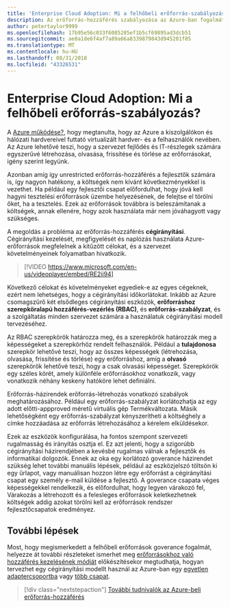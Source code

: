 ```yaml
---
title: 'Enterprise Cloud Adoption: Mi a felhőbeli erőforrás-szabályozás?'
description: Az erőforrás-hozzáférés szabályozása az Azure-ban fogalmát ismertetése
author: petertaylor9999
ms.openlocfilehash: 17b95e56c033f6085285ef1b5cf69895ad3dcb51
ms.sourcegitcommit: ae8a1de6f4af7a89a66a8339879843d945201f85
ms.translationtype: MT
ms.contentlocale: hu-HU
ms.lasthandoff: 08/31/2018
ms.locfileid: "43326531"
---
```

# <a name="enterprise-cloud-adoption-what-is-cloud-resource-governance"></a>Enterprise Cloud Adoption: Mi a felhőbeli erőforrás-szabályozás?

A [Azure működése?](what-is-azure.md), hogy megtanulta, hogy az Azure a kiszolgálókon és hálózati hardvereivel futtató virtualizált hardver- és a felhasználók nevében. Az Azure lehetővé teszi, hogy a szervezet fejlődés és IT-részlegek számára egyszerűvé létrehozása, olvasása, frissítése és törlése az erőforrásokat, igény szerint legyünk.

Azonban amíg így unrestricted erőforrás-hozzáférés a fejlesztők számára is, így nagyon hatékony, a költségek nem kívánt következményekkel is vezethet. Ha például egy fejlesztői csapat előfordulhat, hogy jóvá kell hagyni tesztelési erőforrások üzembe helyezésének, de felejtse el törölni őket, ha a tesztelés. Ezek az erőforrások továbbra is beleszámítanak a költségek, annak ellenére, hogy azok használata már nem jóváhagyott vagy szükséges. 

A megoldás a probléma az erőforrás-hozzáférés **cégirányítási**. Cégirányítási kezelését, megfigyelését és naplózás használata Azure-erőforrások megfelelnek a kitűzött célokat, és a szervezet követelményeinek folyamatban hivatkozik. 

> [!VIDEO https://www.microsoft.com/en-us/videoplayer/embed/RE2ii94] 

Következő célokat és követelményeket egyediek-e az egyes cégeknek, ezért nem lehetséges, hogy a cégirányítási időkorlátokat. Inkább az Azure csomagszűrő két elsődleges cégirányítási eszközök, **erőforráshoz szerepköralapú hozzáférés-vezérlés (RBAC)**, és **erőforrás-szabályzat**, és a szolgáltatás minden szervezet számára a használatuk cégirányítási modell tervezéséhez.

Az RBAC szerepkörök határozza meg, és a szerepkörök határozzák meg a képességeket a szerepkörhöz rendelt felhasználók. Például a **tulajdonosa** szerepkör lehetővé teszi, hogy az összes képességek (létrehozása, olvasása, frissítése és törlése) egy erőforráshoz, amíg a **olvasó** szerepkörök lehetővé teszi, hogy a csak olvasási képességet. Szerepkörök egy széles körét, amely különféle erőforrásokhoz vonatkozik, vagy vonatkozik néhány keskeny hatóköre lehet definiálni. 

Erőforrás-házirendek erőforrás-létrehozás vonatkozó szabályok meghatározásához. Például egy erőforrás-szabályzat korlátozhatja az egy adott előtti-appproved méretű virtuális gép Termékváltozata. Másik lehetőségként egy erőforrás-szabályzat kényszerítheti a költséghely a címke hozzáadása az erőforrás létrehozásához a kérelem elküldésekor. 

Ezek az eszközök konfigurálása, ha fontos szempont szervezeti rugalmasság és irányítás osztja el. Ez azt jelenti, hogy a szigorúbb cégirányítási házirendjében a kevésbé rugalmas válnak a fejlesztők és informatikai dolgozók. Ennek az oka egy korlátozó goverance házirendet szükség lehet további manuális lépések, például az eszközjelszó töltsön ki egy űrlapot, vagy manuálisan hozzon létre egy erőforrást a cégirányítási csapat egy személy e-mail küldése a fejlesztő. A goverance csapata véges képességekkel rendelkezik, és előfordulhat, hogy legyen várakozó fel, Várakozás a létrehozott és a felesleges erőforrások keletkezhetnek költségek addig azokat törölni kell az erőforrások rendszer fejlesztőcsapatok eredményez.

## <a name="next-steps"></a>További lépések

Most, hogy megismerkedett a felhőbeli erőforrások goverance fogalmát, helyezze át további részleteket ismerhet meg [erőforrásokhoz való hozzáférés kezelésének módját](azure-resource-access.md) előkészítésekor megtudhatja, hogyan tervezhet egy cégirányítási modellt használ az Azure-ban egy [egyetlen adaptercsoportba](../governance/governance-single-team.md) vagy [több csapat](../governance/governance-multiple-teams.md).

> [!div class="nextstepaction"]
> [További tudnivalók az Azure-beli erőforrás-hozzáférés](azure-resource-access.md)